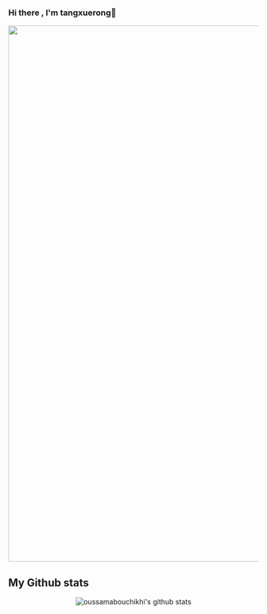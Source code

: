 ### Hi there , I'm  tangxuerong👋

<img src="https://github.com/github307896154/github307896154/blob/main/wallhaven-q26jdr.jpeg?raw=true" href="https://github.com/github307896154" width="1080"/><br> 

## My Github stats
<p align='center'>
  <img align="center" src="https://github-readme-stats.vercel.app/api?username=github307896154&bg_color=071A2C&icon_color=4194FD&show_icons=true&count_private=true&theme=tokyonight&line_height=27&text_color=FFFFFF" alt="oussamabouchikhi's github stats"/>
</p>
